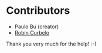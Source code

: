 # Contributors

* Paulo Bu (creator)
* [Robin Curbelo](https://github.com/jcurbelo)

Thank you very much for the help! :-)
